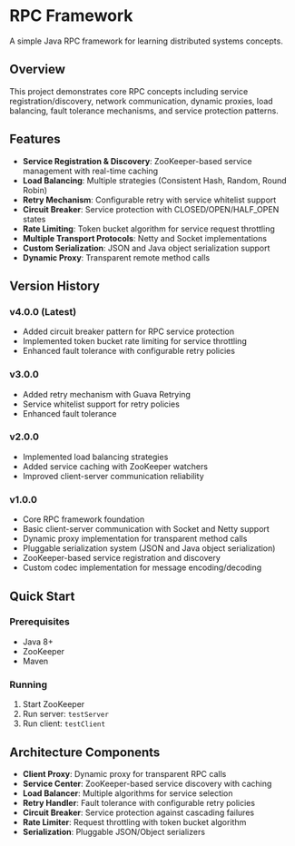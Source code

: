 # RPC Framework

A simple Java RPC framework for learning distributed systems concepts.

## Overview

This project demonstrates core RPC concepts including service registration/discovery, network communication, dynamic proxies, load balancing, fault tolerance mechanisms, and service protection patterns.

## Features

- **Service Registration & Discovery**: ZooKeeper-based service management with real-time caching
- **Load Balancing**: Multiple strategies (Consistent Hash, Random, Round Robin)
- **Retry Mechanism**: Configurable retry with service whitelist support
- **Circuit Breaker**: Service protection with CLOSED/OPEN/HALF_OPEN states
- **Rate Limiting**: Token bucket algorithm for service request throttling
- **Multiple Transport Protocols**: Netty and Socket implementations
- **Custom Serialization**: JSON and Java object serialization support
- **Dynamic Proxy**: Transparent remote method calls

## Version History

### v4.0.0 (Latest)
- Added circuit breaker pattern for RPC service protection
- Implemented token bucket rate limiting for service throttling
- Enhanced fault tolerance with configurable retry policies

### v3.0.0
- Added retry mechanism with Guava Retrying
- Service whitelist support for retry policies
- Enhanced fault tolerance

### v2.0.0
- Implemented load balancing strategies
- Added service caching with ZooKeeper watchers
- Improved client-server communication reliability

### v1.0.0
- Core RPC framework foundation
- Basic client-server communication with Socket and Netty support
- Dynamic proxy implementation for transparent method calls
- Pluggable serialization system (JSON and Java object serialization)
- ZooKeeper-based service registration and discovery
- Custom codec implementation for message encoding/decoding

## Quick Start

### Prerequisites

- Java 8+
- ZooKeeper
- Maven

### Running

1. Start ZooKeeper
2. Run server: `testServer`
3. Run client: `testClient`

## Architecture Components

- **Client Proxy**: Dynamic proxy for transparent RPC calls
- **Service Center**: ZooKeeper-based service discovery with caching
- **Load Balancer**: Multiple algorithms for service selection
- **Retry Handler**: Fault tolerance with configurable retry policies
- **Circuit Breaker**: Service protection against cascading failures
- **Rate Limiter**: Request throttling with token bucket algorithm
- **Serialization**: Pluggable JSON/Object serializers
